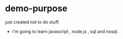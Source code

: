 # demo-purpose
just created not to do stuff.
- i'm going to learn javascript , node.js , sql and nosql.
